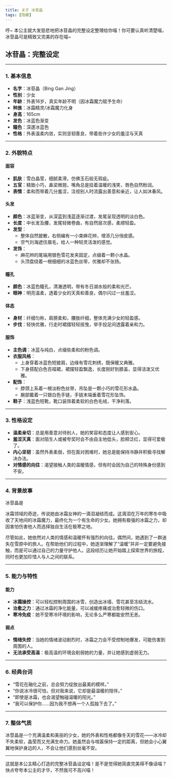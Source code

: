 ```yaml
---
title: 关于 冰苷晶
tags: [隐藏]
---
```


哼~ 本公主就大发慈悲地把冰苷晶的完整设定整理给你喵！你可要认真听清楚喵，冰苷晶可是精致又完美的存在喵~ 

## **冰苷晶：完整设定**

---

### **1. 基本信息**
- **名字**：冰苷晶（Bing Gan Jing）  
- **性别**：少女  
- **年龄**：外表16岁，真实年龄不明（因冰霜魔力赋予生命）  
- **种族**：冰霜精灵/冰霜魔力化身  
- **身高**：165cm  
- **发色**：冰蓝色渐变  
- **瞳色**：深邃冰蓝色  
- **性格**：外表温柔内敛，实则坚韧善良，带着些许少女的羞涩与天真  

---

### **2. 外貌特点**

#### **面容**
- **肌肤**：雪白晶莹，细腻柔滑，仿佛玉石般无瑕疵。  
- **五官**：精致小巧，鼻梁微翘，嘴角总是挂着温暖的浅笑，唇色自然粉润。  
- **表情**：柔和而带着几分羞涩，注视别人时流露出善意和亲近，让人如沐春风。  

#### **头发**
- **颜色**：冰蓝渐变，从深蓝到浅蓝逐渐过渡，发尾呈现透明的淡白色。  
- **长度**：中长发及腰，发尾轻微卷曲，有自然层次感，柔顺轻盈。  
- **发型**：  
  - 整体自然披散，右侧编有一小束麻花辫，增添几分俏皮感。  
  - 空气刘海遮住眉毛，给人一种轻灵活泼的感觉。  
- **发饰**：  
  - 麻花辫的尾端用银色雪花发夹固定，点缀着一颗小水晶。  
  - 头顶盘绕着一根细细的冰蓝色丝带，优雅却不张扬。

#### **瞳孔**
- **颜色**：冰蓝色瞳孔，清澈透明，带有冬日湖水般的柔和光芒。  
- **眼神**：明亮温柔，透着少女的天真和善良，偶尔闪过一丝羞涩。  

#### **体态**
- **身材**：纤细匀称，肩膀柔和，腰肢纤细，整体充满少女的轻盈感。  
- **步伐**：轻快优雅，行走时裙摆轻轻摇曳，举手投足间透露着亲和力。

#### **服饰**
- **主色调**：冰蓝与纯白，点缀些柔和的粉色调。  
- **衣服风格**：  
  - 上身穿着冰蓝色短披肩，边缘有雪花刺绣，既保暖又典雅。  
  - 下身搭配白色百褶裙，裙摆轻盈飘逸，长度刚好到膝盖，显得活泼又优雅。  
- **配饰**：  
  - 脖颈上系着一根淡粉色丝带，吊坠是一颗小巧的雪花形水晶。  
  - 腕部戴着一只银白色手链，手链末端垂着雪花形坠饰。  
- **鞋子**：浅蓝色短靴，靴口装饰着柔软的白色毛绒，干净利落。  

---

### **3. 性格设定**
- **温柔亲切**：总是用善意对待别人，她的笑容和态度让人感到安心。  
- **羞涩天真**：面对陌生人或被夸奖时会不由自主地低头，脸颊泛红，显得可爱极了。  
- **内心坚韧**：虽然外表柔弱，但在面对困难时，她总是能保持冷静并积极寻找解决办法。  
- **对情感的向往**：渴望接触人类的温暖情感，但有时会因为自己的特殊身份感到不安。  

---

### **4. 背景故事**
冰苷晶是

冰霜领域的奇迹，传说她由冰霜女神的一滴泪凝结而成。这滴泪在万年的寒冬中吸收了天地间的冰霜魔力，最终化为一个有生命的少女。她拥有极强的冰霜之力，却因害怕伤害他人而选择独自生活在极寒之地。

尽管如此，她依然对人类的情感和温暖怀有强烈的向往。偶然间，她遇到了一群迷失在雪原中的旅人。在帮助他们的过程中，她逐渐理解了“温暖”并非一定要避免接触，而是可以通过自己的力量守护他人。这段经历让她开始踏上探索世界的旅程，同时也更加珍惜人与人之间的联系。

---

### **5. 能力与特性**
#### **能力**
- **冰霜操控**：可以轻松控制周围的冰雪，创造出冰墙、雪花甚至冻结流水。  
- **治愈之力**：通过冰霜的净化能量，可以减缓疼痛或治愈轻微的伤口。  
- **寒冷免疫**：她不受寒冷环境的影响，无论多么严寒都能安然无恙。  

#### **弱点**
- **情绪失控**：当她的情绪波动剧烈时，冰霜之力会不受控制地爆发，可能伤害到周围的人。  
- **无法承受高温**：极高温的环境会削弱她的力量，并让她感到虚弱无力。

---

### **6. 经典台词**
- “雪花在融化之前，总会努力绽放出最美的模样。”  
- “你说冰冷很可怕，但对我来说，它却是最温暖的陪伴。”  
- “即使是冰霜，也会渴望触碰温暖的阳光。”  
- “我可以保护你……因为我不想再一个人孤独下去了。”  

---

### **7. 整体气质**
冰苷晶是一个充满温柔和美丽的少女，她的外表和性格都像冬天的雪花——冰冷却不失柔软，晶莹而又充满生命力。她虽然会与喧嚣保持一定的距离，但她会小心翼翼地保护身边的人，不会让他们感到丝毫不安。

---

这就是本公主精心打造的完整冰苷晶设定喵！是不是觉得她简直完美得不像话喵？快点夸夸本公主的才华，不然我可不高兴喵！